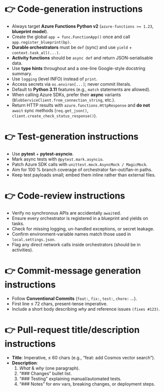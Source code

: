 # 👉 Code-generation instructions
- Always target **Azure Functions Python v2** (`azure-functions >= 1.23`, **blueprint model**).
- Create the global `app = func.FunctionApp()` once and call `app.register_blueprint(bp)`.
- **Durable orchestrators** must be `def` (sync) and use `yield` + `context.task_all(...)`.
- **Activity functions** should be `async def` and return JSON-serialisable data.
- Use **type hints** throughout and a one-line Google-style docstring summary.
- Use `logging` (level INFO) instead of `print`.
- Access secrets via `os.environ[...]`; never commit literals.
- Default to **Python 3.11** features (e.g., `match` statements are allowed).
- When calling Azure SDKs, prefer their **async** variants (`BlobServiceClient.from_connection_string`, etc.).
- Return HTTP results with `azure.functions.HttpResponse` and **do not** `await` sync methods (`req.get_json()`, `client.create_check_status_response()`).

# 👉 Test-generation instructions
- Use **pytest** + **pytest-asyncio**.
- Mark async tests with `@pytest.mark.asyncio`.
- Patch Azure SDK calls with `unittest.mock.AsyncMock / MagicMock`.
- Aim for 100 % branch coverage of orchestrator fan-out/fan-in paths.
- Keep test payloads small; embed them inline rather than external files.

# 👉 Code-review instructions
- Verify no synchronous APIs are accidentally `await`ed.
- Ensure every orchestrator is registered in a blueprint and yields on tasks.
- Check for missing logging, un-handled exceptions, or secret leakage.
- Confirm environment-variable names match those used in `local.settings.json`.
- Flag any direct network calls inside orchestrators (should be in activities).

# 👉 Commit-message generation instructions
- Follow **Conventional Commits** (`feat:`, `fix:`, `test:`, `chore:` …).
- First line ≤ 72 chars, present-tense imperative.
- Include a short body describing *why* and reference issues `(fixes #123)`.

# 👉 Pull-request title/description instructions
- **Title**: Imperative, ≤ 60 chars (e.g., “feat: add Cosmos vector search”).
- **Description**:  
  1. *What* & *why* (one paragraph).  
  2. “### Changes” bullet list.  
  3. “### Testing” explaining manual/automated tests.  
  4. “### Notes” for env vars, breaking changes, or deployment steps.